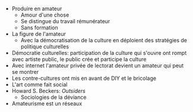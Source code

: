 - Produire en amateur
	- Amour d'une chose
	- Se distingue du travail rémunérateur
	- Sans formation
- La figure de l'amateur
	- Avec la démocratisation de la culture en déploient des stratégies de politique culturelles
- Démocratie culturelles: participation de la culture qui s'ouvre ont rompt avec artiste public, le public crée et participe la culture
- Avec internet l'amateur privée de lectorat devient un amateur qui peut se montrer
- Les contre-cultures ont mis en avant de DIY et le bricolage
- L'art comme fait social
- Howard S. Beckers: *Outsiders*
	- Sociologies de la déviance
- Amateurisme est un réseaux